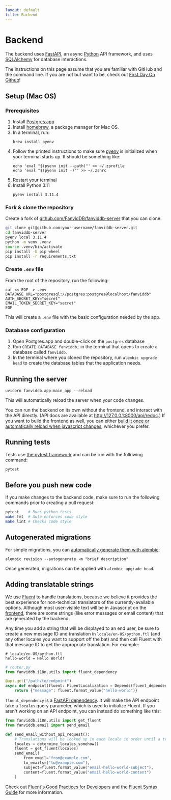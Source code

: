 ```yaml
---
layout: default
title: Backend
---
```


# Backend

The backend uses [FastAPI](fastapi.tiangolo.com/), an async [Python](https://www.python.org/) API framework, and uses [SQLAlchemy](https://www.sqlalchemy.org/) for database interactions.

<div class="alert alert-info" role="alert">
  The instructions on this page assume that you are familiar with GitHub and the command line.
  If you are not but want to be, check out <a href="https://lab.github.com/githubtraining/first-day-on-github">First Day On Github</a>!
</div>

## Setup (Mac OS)

### Prerequisites

1. Install [Postgres.app](https://postgresapp.com/)
2. Install [homebrew](https://brew.sh/), a package manager for Mac OS.
3. In a terminal, run:
   ```
   brew install pyenv
   ```
4. Follow the printed instructions to make sure [pyenv](https://github.com/pyenv/pyenv) is initialized when your terminal starts up. It should be something like:
   ```
   echo 'eval "$(pyenv init --path)"' >> ~/.zprofile
   echo 'eval "$(pyenv init -)"' >> ~/.zshrc
   ```
5. Restart your terminal
6. Install Python 3.11
   ```
   pyenv install 3.11.4
   ```

### Fork & clone the repository

Create a fork of [github.com/FanvidDB/fanviddb-server](https://github.com/FanvidDB/fanviddb-server) that you can clone.

```bash
git clone git@github.com:your-username/fanviddb-server.git
cd fanviddb-server
pyenv local 3.11.4
python -m venv .venv
source .venv/bin/activate
pip install -U pip wheel
pip install -r requirements.txt
```

### Create `.env` file

From the root of the repository, run the following:

```
cat << EOF  > .env
DATABASE_URL="postgresql://postgres:postgres@localhost/fanviddb"
AUTH_SECRET_KEY="secret"
EMAIL_TOKEN_SECRET_KEY="secret"
EOF
```

This will create a `.env` file with the basic configuration needed by the app.

### Database configuration

1. Open Postgres.app and double-click on the `postgres` database
2. Run `CREATE DATABASE fanviddb;` in the terminal that opens to create a database called `fanviddb`.
3. In the terminal where you cloned the repository, run `alembic upgrade head` to create the database tables that the application needs.

## Running the server

```
uvicorn fanviddb.app:main_app --reload
```

This will automatically reload the server when your code changes.

You can run the backend on its own without the frontend, and interact with the API directly. (API docs are available at <http://127.0.0.1:8000/api/redoc>.) If you want to build the frontend as well, you can either [build it once or automatically reload when javascript changes](/coding/frontend.html), whichever you prefer.

## Running tests

Tests use [the pytest framework](https://docs.pytest.org/) and can be run with the following command:

```bash
pytest
```

## Before you push new code

If you make changes to the backend code, make sure to run the following commands prior to creating a pull request:

```bash
pytest    # Runs python tests
make fmt  # Auto-enforces code style
make lint # Checks code style
```

## Autogenerated migrations

For simple migrations, you can [automatically generate them with alembic](https://alembic.sqlalchemy.org/en/latest/autogenerate.html):

```
alembic revision --autogenerate -m "brief description"
```

Once generated, migrations can be applied with `alembic upgrade head`.

## Adding translatable strings

We use [Fluent](https://projectfluent.org/) to handle translations, because we believe it provides the best experience for non-technical translators of the currently-available options.
Although most user-visible text will be in Javascript on the [frontend](/coding/frontend.html), there are some strings (like error messages or email content) that are generated by the backend.

Any time you add a string that will be displayed to an end user, be sure to create a new message ID and translation in `locale/en-US/python.ftl` (and any other locales you want to support off the bat) and then call Fluent with that message ID to get the appropriate translation. For example:

```ftl
# locale/en-US/python.ftl
hello-world = Hello World!
```

```python
# router.py
from fanviddb.i18n.utils import fluent_dependency

@api.get("/path/to/endpoint")
async def endpoint(fluent: FluentLocalization = Depends(fluent_dependency)):
    return {"message": fluent.format_value("hello-world")}
```

`fluent_dependency` is a [FastAPI dependency](https://fastapi.tiangolo.com/tutorial/dependencies/).
It will make the API endpoint take a `locales` query parameter, which is used to initialize Fluent.
If you aren't working on an API endpoint, you can instead do something like this:

```python
from fanviddb.i18n.utils import get_fluent
from fanviddb.email import send_email

def send_email_without_api_request():
	# Translations will be looked up in each locale in order until a translation is found.
	locales = determine_locales_somehow()
	fluent = get_fluent(locales)
	send_email(
		from_email="from@example.com",
		to_emails=["to@example.com"],
		subject=fluent.format_value("email-hello-world-subject"),
		content=fluent.format_value("email-hello-world-content")
	)
```

Check out [Fluent's Good Practices for Developers](https://github.com/projectfluent/fluent/wiki/Good-Practices-for-Developers) and the [Fluent Syntax Guide](https://projectfluent.org/fluent/guide/) for more information.
